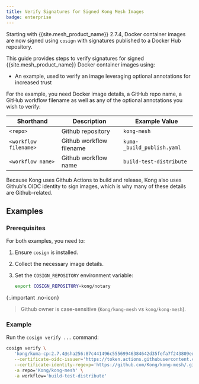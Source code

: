 ```yaml
---
title: Verify Signatures for Signed Kong Mesh Images
badge: enterprise
---
```


Starting with {{site.mesh_product_name}} 2.7.4, Docker container images are now signed using `cosign` with signatures published to a Docker Hub repository.

This guide provides steps to verify signatures for signed {{site.mesh_product_name}} Docker container images using:

* An example, used to verify an image leveraging optional annotations for increased trust

For the example, you need Docker image details, a GitHub repo name, a GitHub workflow filename as well as any of the optional annotations you wish to verify:

| Shorthand | Description | Example Value |
|---|---|---|
| `<repo>` | Github repository | `kong-mesh` |
| `<workflow filename>` | Github workflow filename | `kuma-_build_publish.yaml` |
| `<workflow name>` | Github workflow name | `build-test-distribute` |

Because Kong uses Github Actions to build and release, Kong also uses Github's OIDC identity to sign images, which is why many of these details are Github-related.

## Examples

### Prerequisites

For both examples, you need to:

1. Ensure `cosign` is installed.

2. Collect the necessary image details.

3. Set the `COSIGN_REPOSITORY` environment variable:

   ```sh
   export COSIGN_REPOSITORY=kong/notary
   ```

{:.important .no-icon}
> Github owner is case-sensitive (`Kong/kong-mesh` vs `kong/kong-mesh`).

### Example

Run the `cosign verify ...` command:

```sh
cosign verify \
   'kong/kuma-cp:2.7.4@sha256:87c441496c55569946384642d35fefa7f243809ed67a25cedef7f6ee043f9beb' \
   --certificate-oidc-issuer='https://token.actions.githubusercontent.com' \
   --certificate-identity-regexp='https://github.com/Kong/kong-mesh/.github/workflows/kuma-_build_publish.yaml' \
   -a repo='Kong/kong-mesh' \
   -a workflow='build-test-distribute'
```

